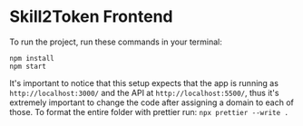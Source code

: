 # Skill2Token Frontend

To run the project, run these commands in your terminal:

```console
npm install
npm start
```

It's important to notice that this setup expects that the app is running as `http://localhost:3000/` and the API at `http://localhost:5500/`, thus it's extremely important to change the code after assigning a domain to each of those.
To format the entire folder with prettier run: `npx prettier --write .`
